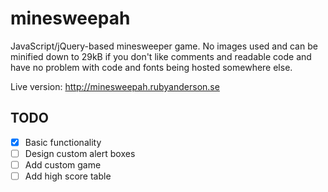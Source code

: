 # minesweepah
JavaScript/jQuery-based minesweeper game. No images used and can be minified down to 29kB if you don't like comments and readable code and have no problem with code and fonts being hosted somewhere else. 

Live version: http://minesweepah.rubyanderson.se

## TODO
- [x] Basic functionality
- [ ] Design custom alert boxes
- [ ] Add custom game
- [ ] Add high score table
